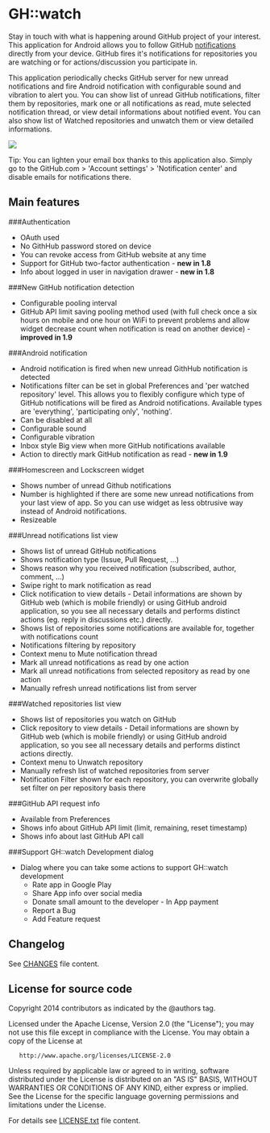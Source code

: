 GH::watch
=========
Stay in touch with what is happening around GitHub project of your interest. 
This application for Android allows you to follow GitHub [notifications](https://help.github.com/articles/notifications) directly from your device.
GitHub fires it's notifications for repositories you are watching or for actions/discussion you participate in. 

This application periodically checks GitHub server for new unread notifications and fire Android notification 
with configurable sound and vibration to alert you. You can show list of unread GitHub notifications, filter 
them by repositories, mark one or all notifications as read, mute selected notification thread, or view detail 
informations about notified event. You can also show list of Watched repositories and unwatch them or view 
detailed informations.

<a href="https://play.google.com/store/apps/details?id=com.daskiworks.ghwatch" alt="Download from Google Play">
  <img src="http://www.android.com/images/brand/android_app_on_play_large.png">
</a>

Tip: You can lighten your email box thanks to this application also. 
Simply go to the GitHub.com > 'Account settings' > 'Notification center' and disable emails for notifications there.

Main features
-------------

###Authentication
* OAuth used
* No GithHub password stored on device
* You can revoke access from GitHub website at any time
* Support for GitHub two-factor authentication - **new in 1.8**
* Info about logged in user in navigation drawer - **new in 1.8**

###New GitHub notification detection
* Configurable pooling interval
* GitHub API limit saving pooling method used (with full check once a six hours on mobile and one hour on WiFi to prevent problems and allow widget decrease count when notification is read on another device) - **improved in 1.9**

###Android notification
* Android notification is fired when new unread GithHub notification is detected
* Notifications filter can be set in global Preferences and 'per watched repository' level. 
  This allows you to flexibly configure which type of GitHub notifications will be 
  fired as Android notifications. Available types are 'everything', 'participating only', 'nothing'.    
* Can be disabled at all
* Configurable sound
* Configurable vibration
* Inbox style Big view when more GitHub notifications available
* Action to directly mark GitHub notification as read - **new in 1.9**
  
###Homescreen and Lockscreen widget
* Shows number of unread Github notifications
* Number is highlighted if there are some new unread notifications from your last view of app. So you can use widget as less obtrusive 
  way instead of Android notifications.
* Resizeable  
  
###Unread notifications list view
* Shows list of unread GitHub notifications
* Shows notification type (Issue, Pull Request, ...) 
* Shows reason why you received notification (subscribed, author, comment, ...)
* Swipe right to mark notification as read
* Click notification to view details - Detail informations are shown by 
  GitHub web (which is mobile friendly) or using GitHub android application, 
  so you see all necessary details and performs distinct actions (eg. reply in discussions etc.) directly.
* Shows list of repositories some notifications are available for, together with notifications count
* Notifications filtering by repository
* Context menu to Mute notification thread
* Mark all unread notifications as read by one action
* Mark all unread notifications from selected repository as read by one action
* Manually refresh unread notifications list from server

###Watched repositories list view
* Shows list of repositories you watch on GitHub
* Click repository to view details - Detail informations are shown 
  by GitHub web (which is mobile friendly) or using GitHub android 
  application, so you see all necessary details and performs distinct actions directly.
* Context menu to Unwatch repository
* Manually refresh list of watched repositories from server
* Notification Filter shown for each repository, you can overwrite 
  globally set filter on per repository basis there

###GitHub API request info
* Available from Preferences
* Shows info about GitHub API limit (limit, remaining, reset timestamp)
* Shows info about last GitHub API call 

###Support GH::watch Development dialog
* Dialog where you can take some actions to support GH::watch development
  * Rate app in Google Play
  * Share App info over social media
  * Donate small amount to the developer - In App payment
  * Report a Bug
  * Add Feature request
  
Changelog
---------

See [CHANGES](CHANGES) file content.

License for source code
-----------------------

   Copyright 2014 contributors as indicated by the @authors tag.

   Licensed under the Apache License, Version 2.0 (the "License");
   you may not use this file except in compliance with the License.
   You may obtain a copy of the License at

       http://www.apache.org/licenses/LICENSE-2.0

   Unless required by applicable law or agreed to in writing, software
   distributed under the License is distributed on an "AS IS" BASIS,
   WITHOUT WARRANTIES OR CONDITIONS OF ANY KIND, either express or implied.
   See the License for the specific language governing permissions and
   limitations under the License.


For details see [LICENSE.txt](LICENSE.txt) file content.
   